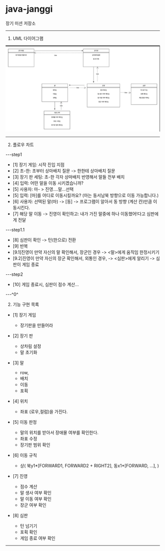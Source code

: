 # java-janggi

장기 미션 저장소

---

1. UML 다이어그램

![diagram.png](img/diagram.png)

---

2. 플로우 차트

---step1
- [1] 장기 게임: 시작 진입 지점
- [2] 초-한: 초부터 상마배치 질문 -> 한한테 상마배치 질문
- [3] 장기 판 세팅: 초-한 각자 상마배치 반영해서 말들 전부 배치
- [4] 입력: 어떤 말을 이동 시키겠습니까?
- [5] 사용자: 마- > 진영....말...선택
- [5] 입력: [마]를 어디로 이동시킬까요? (마는 동서남북 방향으로 이동 가능합니다.)
- [6] 사용자: 선택된 말(마) -> [동] -> 프로그램이 알아서 동 방향 (계산 칸)만큼 이동시킨다.
- [7] 해당 말 이동 -> 진영이 확인하고: 내가 가진 말중에 하나 이동했어!다고 심판에게 전달

---step1.1
- [8] 심판이 확인 -> 턴(한으로) 전환
- [9] 반복
- [9.1]진영이 만약 자신의 말 확인해서, 장군인 경우 -> <말>에게 움직임 한정시키기
- [9.2]진영이 만약 자신의 장군 확인해서, 외통인 경우, -> <심판>에게 알리기 -> 심판이 게임 종료

---step2
- [10] 게임 종료시, 심판이 점수 계산...

---^0^

2. 기능 구현 목록

- [1] 장기 게임
  - 장기판을 만들어라

- [2] 장기 판
  - 상차림 설정
  - 말 초기화

- [3] 말
  - row, 
  - 배치
  - 이동
  - 포획

- [4] 위치
  - 좌표 (로우,컬럼)을 가진다.

- [5] 이동 판정
  - 말의 위치를 받아서 장애물 여부를 확인한다.
  - 좌표 수정
  - 장기판 범위 확인

- [6] 이동 규칙
  - 상( 북y1*[FORWARD1, FORWARD2 + RIGHT2], 동x1*[FORWARD, ...], )

- [7] 진영
  - 점수 계산
  - 말 생사 여부 확인
  - 말 이동 여부 확인
  - 장군 여부 확인

- [8] 심판
  - 턴 넘기기
  - 포획 확인
  - 게임 종료 여부 확인

---
